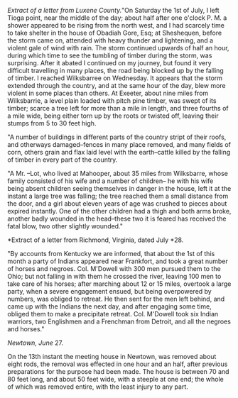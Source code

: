 *Extract of a letter from Luxene County.*"On Saturday the 1st of July, I left Tioga point, near the middle of the day; about half after one o'clock P. M. a shower appeared to be rising from the north west, and I had scarcely time to take shelter in the house of Obadiah Gore, Esq; at Sheshequen, before the storm came on, attended with heavy thunder and lightening, and a violent gale of wind with rain. The storm continued upwards of half an hour, during which time to see the tumbling of timber during the storm, was surprising. After it abated I continued on my journey, but found it very difficult travelling in many places, the road being blocked up by the falling of timber. I reached Wilksbarree on Wednesday. It appears that the storm extended through the country, and at the same hour of the day, blew more violent in some places than others. At Exeeter, about nine miles from Wilksbarrie, a level plain loaded with pitch pine timber, was swept of its timber; scarce a tree left for more than a mile in length, and three fourths of a mile wide, being either torn up by the roots or twisted off, leaving their stumps from 5 to 30 feet high."A number of buildings in different parts of the country stript of their roofs, and otherways damaged–fences in many place removed, and many fields of corn, others grain and flax laid level with the earth–cattle killed by the falling of timber in every part of the country."A Mr. –Lot, who lived at Mahooper, about 35 miles from Wilksbarre, whose family consisted of his wife and a number of children– he with his wife being absent children seeing themselves in danger in the house, left it at the instant a large tree was falling; the tree reached them a small distance from the door, and a girl about eleven years of age was crushed to pieces about expired instantly. One of the other children had a thigh and both arms broke, another badly wounded in the head–these two it is feared has received the fatal blow, two other slightly wounded."*Extract of a letter from Richmond, Virginia, dated  July *28."By accounts from Kentucky we are informed, that about the 1st of this month a party of Indians appeared near Frankfort, and took a great number of horses and negroes. Col. M'Dowell with 300 men pursued them to the Ohio; but not falling in with them he crossed the river, leaving 100 men to take care of his horses; after marching about 12 or 15 miles, overtook a large party, when a severe engagement ensued, but being overpowered by numbers, was obliged to retreat. He then sent for the men left behind, and came up with the Indians the next day, and after engaging some time, obliged them to make a precipitate retreat. Col. M'Dowell took six Indian warriors, two Englishmen and a Frenchman from Detroit, and all the negroes and horses."*Newtown, June*  27.On the 13th instant the meeting house in Newtown, was removed about eight rods, the removal was effected in one hour and an half, after previous preparations for the purpose had been made. The house is between 70 and 80 feet long, and about 50 feet wide, with a steeple at one end; the whole of which was removed entire, with the least injury to any part.